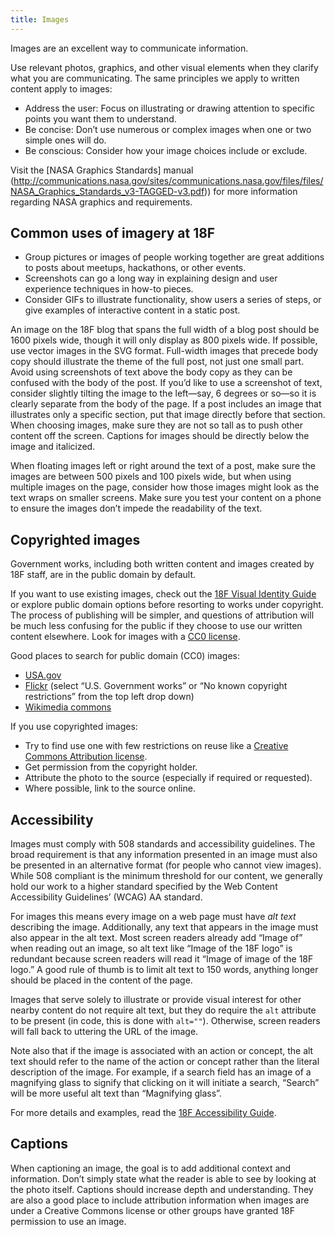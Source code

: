 ```yaml
---
title: Images
---
```

Images are an excellent way to communicate information.

Use relevant photos, graphics, and other visual elements when they clarify what you are communicating. The same principles we apply to written content apply to images:

* Address the user: Focus on illustrating or drawing attention to specific points you want them to understand.
* Be concise: Don’t use numerous or complex images when one or two simple ones will do.
* Be conscious: Consider how your image choices include or exclude.
 
Visit the [NASA Graphics Standards] manual (http://communications.nasa.gov/sites/communications.nasa.gov/files/files/NASA_Graphics_Standards_v3-TAGGED-v3.pdf)) for more information regarding NASA graphics and requirements. 

## Common uses of imagery at 18F

* Group pictures or images of people working together are great additions to posts about meetups, hackathons, or other events.
* Screenshots can go a long way in explaining design and user experience techniques in how-to pieces.
* Consider GIFs to illustrate functionality, show users a series of steps, or give examples of interactive content in a static post.

An image on the 18F blog that spans the full width of a blog post should be 1600 pixels wide, though it will only display as 800 pixels wide. If possible, use vector images in the SVG format. Full-width images that precede body copy should illustrate the theme of the full post, not just one small part. Avoid using screenshots of text above the body copy as they can be confused with the body of the post. If you’d like to use a screenshot of text, consider slightly tilting the image to the left—say, 6 degrees or so—so it is clearly separate from the body of the page. If a post includes an image that illustrates only a specific section, put that image directly before that section. When choosing images, make sure they are not so tall as to push other content off the screen. Captions for images should be directly below the image and italicized.

When floating images left or right around the text of a post, make sure the images are between 500 pixels and 100 pixels wide, but when using multiple images on the page, consider how those images might look as the text wraps on smaller screens. Make sure you test your content on a phone to ensure the images don’t impede the readability of the text.

## Copyrighted images

Government works, including both written content and images created by 18F staff, are in the public domain by default.

If you want to use existing images, check out the [18F Visual Identity Guide](https://pages.18f.gov/brand/) or explore public domain options before resorting to works under copyright. The process of publishing will be simpler, and questions of attribution will be much less confusing for the public if they choose to use our written content elsewhere. Look for images with a [CC0 license](https://creativecommons.org/about/cc0).

Good places to search for public domain (CC0) images:

* [USA.gov](https://search.usa.gov/search/images?affiliate=usagov&query=)
* [Flickr](https://www.flickr.com/search/?text=cats&license=8) (select “U.S. Government works” or “No known copyright restrictions” from the top left drop down)
* [Wikimedia commons](https://commons.wikimedia.org/wiki/Category:Public_domain)

If you use copyrighted images:

* Try to find use one with few restrictions on reuse like a [Creative Commons Attribution license](http://creativecommons.org/licenses/#the-licenses).
* Get permission from the copyright holder.
* Attribute the photo to the source (especially if required or requested).
* Where possible, link to the source online.

## Accessibility

Images must comply with 508 standards and accessibility guidelines. The broad requirement is that any information presented in an image must also be presented in an alternative format (for people who cannot view images). While 508 compliant is the minimum threshold for our content, we generally hold our work to a higher standard specified by the Web Content Accessibility Guidelines’ (WCAG) AA standard.

For images this means every image on a web page must have *alt text* describing the image. Additionally, any text that appears in the image must also appear in the alt text. Most screen readers already add “Image of” when reading out an image, so alt text like “Image of the 18F logo” is redundant because screen readers will read it “Image of image of the 18F logo.” A good rule of thumb is to limit alt text to 150 words, anything longer should be placed in the content of the page.

Images that serve solely to illustrate or provide visual interest for other
nearby content do not require alt text, but they do require the `alt` attribute
to be present (in code, this is done with `alt=""`). Otherwise, screen readers
will fall back to uttering the URL of the image.

Note also that if the image is associated with an action or concept, the alt
text should refer to the name of the action or concept rather than the literal
description of the image. For example, if a search field has an image of a
magnifying glass to signify that clicking on it will initiate a search, “Search”
will be more useful alt text than “Magnifying glass”.

For more details and examples, read the [18F Accessibility Guide](https://pages.18f.gov/accessibility/images/).

## Captions

When captioning an image, the goal is to add additional context and information. Don’t simply state what the reader is able to see by looking at the photo itself. Captions should increase depth and understanding. They are also a good place to include attribution information when images are under a Creative Commons license or other groups have granted 18F permission to use an image.
